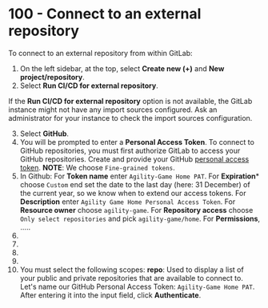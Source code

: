 # 100 - Connect to an external repository

To connect to an external repository from within GitLab:

1. On the left sidebar, at the top, select **Create new (+)** and **New project/repository**.
2. Select **Run CI/CD for external repository**.

If the **Run CI/CD for external repository** option is not available, the GitLab instance might not have any import sources configured. Ask an administrator for your instance to check the import sources configuration.

3. Select **GitHub**.
4. You will be prompted to enter a **Personal Access Token**. To connect to GitHub repositories, you must first authorize GitLab to access your GitHub repositories. Create and provide your GitHub [personal access token](https://github.com/settings/tokens?type=beta). **NOTE**: We choose ```Fine-grained tokens```.
5. In Github: For **Token name** enter ```Agility-Game Home PAT```. For **Expiration*** choose ```Custom``` end set the date to the last day (here: 31 December) of the current year, so we know when to extend our access tokens. For **Description** enter ```Agility Game Home Personal Access Token```. For **Resource owner** choose ```agility-game```. For **Repository access** choose ```Only select repositories``` and pick ```agility-game/home```. For **Permissions**, .....
6.
7.
8.
9.
10. You must select the following scopes: **repo**: Used to display a list of your public and private repositories that are available to connect to. Let's name our GitHub Personal Access Token: ```Agility-Game Home PAT```. After entering it into the input field, click **Authenticate**.
